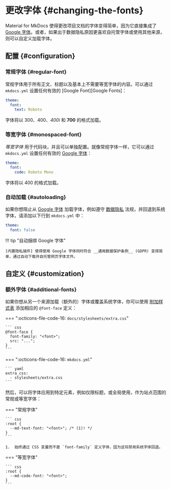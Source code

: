 # 更改字体 {#changing-the-fonts}

Material for MkDocs 使得更改项目文档的字体变得简单，因为它直接集成了 [Google 字体]。或者，如果出于数据隐私原因更喜欢自托管字体或使用其他来源，则可以自定义加载字体。

  [Google 字体]: https://fonts.google.com

## 配置 {#configuration}

### 常规字体 {#regular-font}

<!-- md:version 0.1.2 -->
<!-- md:default [`Roboto`][Roboto] -->

常规字体用于所有正文、标题以及基本上不需要等宽字体的内容。可以通过 `mkdocs.yml` 设置任何有效的 [Google Font][Google Fonts]：

``` yaml
theme:
  font:
    text: Roboto
```

字体将以 300、400、_400i_ 和 __700__ 的格式加载。

  [Roboto]: https://fonts.google.com/specimen/Roboto

### 等宽字体 {#monospaced-font}

<!-- md:version 0.1.2 -->
<!-- md:default [`Roboto Mono`][Roboto Mono] -->

_等宽字体_ 用于代码块，并且可以单独配置。就像常规字体一样，它可以通过 `mkdocs.yml` 设置任何有效的 [Google 字体][Google 字体]：

``` yaml
theme:
  font:
    code: Roboto Mono
```

字体将以 400 的格式加载。

  [Roboto Mono]: https://fonts.google.com/specimen/Roboto+Mono

### 自动加载 {#autoloading}

<!-- md:version 1.0.0 -->
<!-- md:default none -->

如果你想阻止从 [Google 字体] 加载字体，例如遵守 [数据隐私] 法规，并回退到系统字体，请添加以下行到 `mkdocs.yml` 中：

``` yaml
theme:
  font: false
```

!!! tip "自动捆绑 Google 字体"

    [内置隐私插件] 使得使用 Google 字体同时符合 __通用数据保护条例__ (GDPR) 变得简单，通过自动下载并自托管网页字体文件。

  [数据隐私]: https://developers.google.com/fonts/faq/privacy
  [内置隐私插件]:../plugins/privacy.md

## 自定义 {#customization}

### 额外字体 {#additional-fonts}

如果你想从另一个来源加载（额外的）字体或覆盖系统字体，你可以使用 [附加样式表] 添加相应的 `@font-face` 定义：

=== ":octicons-file-code-16: `docs/stylesheets/extra.css`"

    ``` css
    @font-face {
      font-family: "<font>";
      src: "...";
    }
    ```

=== ":octicons-file-code-16: `mkdocs.yml`"

    ``` yaml
    extra_css:
      - stylesheets/extra.css
    ```

然后，可以将字体应用到特定元素，例如仅限标题，或全局使用，作为站点范围的常规或等宽字体：

=== "常规字体"

    ``` css
    :root {
      --md-text-font: "<font>"; /* (1)! */
    }
    ```

    1.  始终通过 CSS 变量而不是 `font-family` 定义字体，因为这将禁用系统字体回退。

=== "等宽字体"

    ``` css
    :root {
      --md-code-font: "<font>";
    }
    ```

  [附加样式表]: ../customization.md#additional-css
